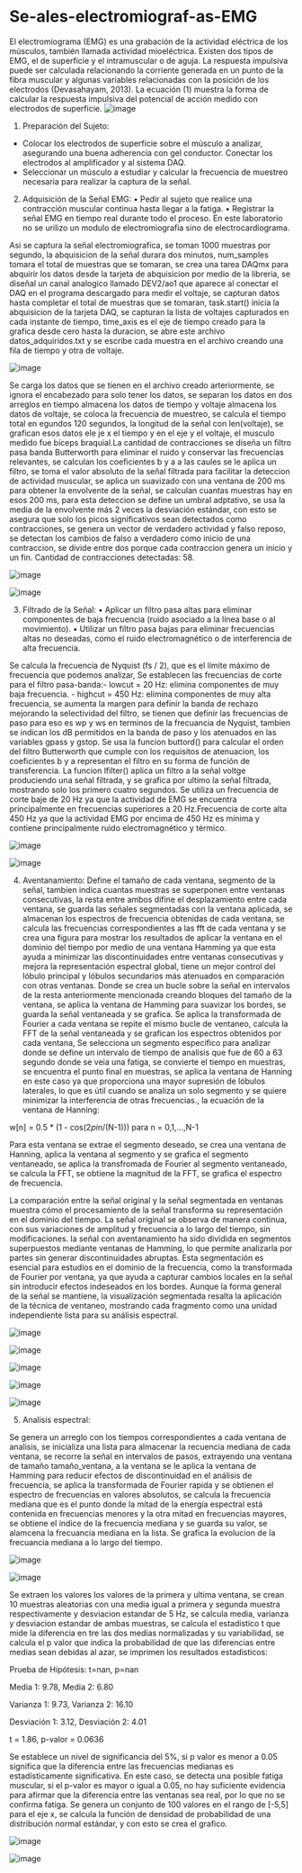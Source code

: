 # Se-ales-electromiograf-as-EMG
El electromiograma (EMG) es una grabación de la actividad eléctrica de los
músculos, también llamada actividad mioeléctrica. Existen dos tipos de EMG, el
de superficie y el intramuscular o de aguja.
La respuesta impulsiva puede ser calculada relacionando la corriente generada
en un punto de la fibra muscular y algunas variables relacionadas con la posición
de los electrodos (Devasahayam, 2013). La ecuación (1) muestra la forma de
calcular la respuesta impulsiva del potencial de acción medido con electrodos de
superficie.
![image](https://github.com/user-attachments/assets/9559c158-240a-44cd-ba0a-d19a1b5928cd)

1. Preparación del Sujeto:
- Colocar los electrodos de superficie sobre el músculo a analizar, asegurando
una buena adherencia con gel conductor.
Conectar los electrodos al amplificador y al sistema DAQ.
- Seleccionar un músculo a estudiar y calcular la frecuencia de muestreo
necesaria para realizar la captura de la señal. 

2. Adquisición de la Señal EMG:
• Pedir al sujeto que realice una contracción muscular continua hasta llegar a
la fatiga.
• Registrar la señal EMG en tiempo real durante todo el proceso.
 En este laboratorio no se urilizo un modulo de electromiografia sino de electrocardiograma.

Asi se captura la señal electromiografica, se toman 1000 muestras por segundo, la abquisicion de la señal durara dos minutos, num_samples tomara el total de muestras que se tomaran, se crea una tarea DAQmx para abquirir los datos desde la tarjeta de abquisicion por medio de la libreria, se diseñal un canal analogico llamado DEV2/ao1 que aparece al conectar el DAQ en el programa descargado para medir el voltaje, se capturan datos hasta completar el total de muestras que se tomaran, task.start() inicia la abquisicion de la tarjeta DAQ, se capturan la lista de voltajes capturados en cada instante de tiempo, time_axis es el eje de tiempo creado para la grafica desde cero hasta la duracion, se abre este archivo datos_adquiridos.txt y se escribe cada muestra en el archivo creando una fila de tiempo y otra de voltaje. 

![image](https://github.com/user-attachments/assets/b3b2083c-8270-4f60-8ea8-a91acd01e061)

Se carga los datos que se tienen en el archivo creado arteriormente, se ignora el encabezado para solo tener los datos, se separan los datos en dos arreglos en tiempo almacena los datos de tiempo y voltaje almacena los datos de voltaje, se coloca la frecuencia de muestreo, se calcula el tiempo total en egundos 120 segundos, la longitud de la señal con len(voltaje), se grafican esos datos ele je x el tiempo y en el eje y el voltaje, el musculo medido fue bíceps braquial.La cantidad de contracciones se diseña un filtro pasa banda Butterworth para eliminar el ruido y conservar las frecuencias relevantes, se calculan los coeficientes b y a a las caules se le aplica un filtro, se toma el valor absoluto de la señal filtrada para facilitar la deteccion de actividad muscular, se aplica un suavizado con una ventana de 200 ms para obtener la envolvente de la señal, se calculan cuantas muestras hay en esos 200 ms, para esta deteccion se define un umbral adptativo, se usa la media de la envolvente más 2 veces la desviación estándar, con esto se asegura que solo los picos significativos sean detectados como contracciones, se genera un vector de verdadero actividad y falso reposo, se detectan los cambios de falso a verdadero como inicio de una contraccion, se divide entre dos porque cada contraccion genera un inicio y un fin. 
Cantidad de contracciones detectadas: 58. 

 ![image](https://github.com/user-attachments/assets/90fae1e9-dfa7-45bc-a4ef-48e4013061e5)

 ![image](https://github.com/user-attachments/assets/5d887e79-d05c-4d63-9b69-648033ecb50e)


3. Filtrado de la Señal:
• Aplicar un filtro pasa altas para eliminar componentes de baja frecuencia
(ruido asociado a la línea base o al movimiento).
• Utilizar un filtro pasa bajas para eliminar frecuencias altas no deseadas, como
el ruido electromagnético o de interferencia de alta frecuencia.

Se calcula la frecuencia de Nyquist (fs / 2), que es el límite máximo de frecuencia que podemos analizar, Se establecen las frecuencias de corte para el filtro pasa-banda:- lowcut = 20 Hz: elimina componentes de muy baja frecuencia. - highcut = 450 Hz: elimina componentes de muy alta frecuencia, se aumenta la margen para definir la banda de rechazo mejorando la selectividad del filtro, se tienen que definir las frecuencias de paso para eso es wp y ws en terminos de la frecuancia de Nyquist, tambien se indican los dB permitidos en la banda de paso y los atenuados en las variables gpass y gstop. Se usa la funcion buttord() para calcular el orden del filtro Butterworth que cumple con los requisitos de atenuacion, los coeficientes b y a representan el filtro en su forma de función de transferencia. La funcion lfilter() aplica un filtro a la señal voltge produciendo una señal filtrada, y se grafica por ultimo la señal filtrada, mostrando solo los primero cuatro segundos. Se utiliza un frecuencia de corte baje de 20 Hz ya que la actividad de EMG se encuentra principalmente en frecuencias superiores a 20 Hz.Frecuencia de corte alta 450 Hz ya que la actividad EMG por encima de 450 Hz es mínima y contiene principalmente ruido electromagnético y térmico.

![image](https://github.com/user-attachments/assets/f61b5aff-b8b1-453f-a6dd-e0cff2875059)

![image](https://github.com/user-attachments/assets/aa0386d5-f0f3-49fe-88e5-87f0a57a2ebb)

4. Aventanamiento:
Define el tamaño de cada ventana, segmento de la señal, tambien indica cuantas muestras se superponen entre ventanas consecutivas, la resta entre ambos difine el desplazamiento entre cada ventana, se guarda las señales segmentadas con la ventana aplicada, se almacenan los espectros de frecuencia obtenidas de cada ventana, se calcula las frecuencias correspondientes a las fft de cada ventana y se crea una figura para mostrar los resultados de aplicar la ventana en el dominio del tiempo por medio de una ventana Hamming ya que esta ayuda a minimizar las discontinuidades entre ventanas consecutivas y mejora la representación espectral global, tiene un mejor control del lóbulo principal y lóbulos secundarios más atenuados en comparación con otras ventanas. Donde se crea un bucle sobre la señal en intervalos de la resta anteriormente mencionada creando bloques del tamaño de la ventana, se aplica la ventana de Hamming para suavizar los bordes, se guarda la señal ventaneada y se grafica. Se aplica la transformada de Fourier a cada ventana se repite el mismo bucle de ventaneo, calcula la FFT de la señal ventaneada y se grafican los espectros obtenidos por cada ventana, Se selecciona un segmento especifico para analizar donde se define un intervalo de tiempo de analisis que fue de 60 a 63 segundo donde se veia una fatiga, se convierte el tiempo en muestras, se encuentra el punto final en muestras, se aplica la ventana de Hanning en este caso ya que proporciona una mayor supresión de lóbulos laterales, lo que es útil cuando se analiza un solo segmento y se quiere minimizar la interferencia de otras frecuencias., la ecuación de la ventana de Hanning:

 w[n] = 0.5 * (1 - cos(2*pi*n/(N-1))) para n = 0,1,...,N-1

 Para esta ventana se extrae el segmento deseado, se crea una ventana de Hanning, aplica la ventana al segmento y se grafica el segmento ventaneado, se aplica la transfromada de Fourier al segmento ventaneado, se calcula la FFT, se obtiene la magnitud de la FFT, se grafica el espectro de frecuencia. 

 La comparación entre la señal original y la señal segmentada en ventanas muestra cómo el procesamiento de la señal transforma su representación en el dominio del tiempo. La señal original se observa de manera continua, con sus variaciones de amplitud y frecuencia a lo largo del tiempo, sin modificaciones. la señal con aventanamiento ha sido dividida en segmentos superpuestos mediante ventanas de Hamming, lo que permite analizarla por partes sin generar discontinuidades abruptas. Esta segmentación es esencial para estudios en el dominio de la frecuencia, como la transformada de Fourier por ventana, ya que ayuda a capturar cambios locales en la señal sin introducir efectos indeseados en los bordes. Aunque la forma general de la señal se mantiene, la visualización segmentada resalta la aplicación de la técnica de ventaneo, mostrando cada fragmento como una unidad independiente lista para su análisis espectral.
 
![image](https://github.com/user-attachments/assets/b26d2146-40ce-43c5-9ba4-0086a1f8d46b)

![image](https://github.com/user-attachments/assets/2ab7cc85-ada5-42a6-a522-d4e49dfba827)

![image](https://github.com/user-attachments/assets/141b5275-4e11-4e8f-be44-230ca51789a8)

![image](https://github.com/user-attachments/assets/9e15b4e8-9ed0-491a-9320-441621e51789)

![image](https://github.com/user-attachments/assets/ac001e4b-8f2d-4a1b-80c9-c419885ee653)

5. Analisis espectral:

Se genera un arreglo con los tiempos correspondientes a cada ventana de analisis, se inicializa una lista para almacenar la recuencia mediana de cada ventana, se recorre la señal en intervalos de pasos, extrayendo una ventana de tamaño tamaño_ventana, a la ventana se le aplica la ventana de Hamming para reducir efectos de discontinuidad en el análisis de frecuencia, se aplica la transformada de Fourier rapida y se obtienen el espectro de frecuencias en valores absolutos, se calcula la frecuencia mediana que es el punto donde la mitad de la energía espectral está contenida en frecuencias menores y la otra mitad en frecuencias mayores, se obtiene el índice de la frecuencia mediana y se guarda su valor, se alamcena la frecuancia mediana en la lista. Se grafica la evolucion de la frecuancia mediana a lo largo del tiempo. 

![image](https://github.com/user-attachments/assets/09e695fd-9c83-4e9e-b354-1ddab4f6fa05)

![image](https://github.com/user-attachments/assets/0879f649-081e-4421-9f1f-a8e9adb03fee)

Se extraen los valores los valores de la primera y ultima ventana, se crean 10 muestras aleatorias con una media igual a primera y segunda muestra respectivamente y desviacion estandar de 5 Hz, se calcula media, varianza y desviacion estandar de ambas muestras, se calcula el estadistico t que mide la diferencia en tre las dos medias normalizadas y su variabilidad, se calcula el p valor que indica la probabilidad de que las diferencias entre medias sean debidas al azar, se imprimen los resultados estadisticos: 

Prueba de Hipótesis: t=nan, p=nan

Media 1: 9.78, Media 2: 6.80

Varianza 1: 9.73, Varianza 2: 16.10

Desviación 1: 3.12, Desviación 2: 4.01

t = 1.86, p-valor = 0.0636

Se establece un nivel de significancia del 5%, si p valor es menor a 0.05 significa que la diferencia entre las frecuencias medianas es estadísticamente significativa. En este caso, se detecta una posible fatiga muscular, si el p-valor es mayor o igual a 0.05, no hay suficiente evidencia para afirmar que la diferencia entre las ventanas sea real, por lo que no se confirma fatiga. Se genera un conjunto de 100 valores en el rango de [-5,5] para el eje x, se calcula la función de densidad de probabilidad de una distribución normal estándar, y con esto se crea el grafico. 

![image](https://github.com/user-attachments/assets/44aee9f8-d5ca-46ef-91f7-dddb426d53f7)

![image](https://github.com/user-attachments/assets/97150675-1ad7-45c8-990f-5a91895fcaed)










 





